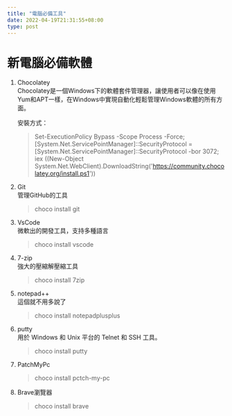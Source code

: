 ```yaml
---
title: "電腦必備工具"
date: 2022-04-19T21:31:55+08:00
type: post
---
```


# 新電腦必備軟體  
1. Chocolatey  
    Chocolatey是一個Windows下的軟體套件管理器，讓使用者可以像在使用Yum和APT一樣，在Windows中實現自動化輕鬆管理Windows軟體的所有方面。

    安裝方式：  
    > Set-ExecutionPolicy Bypass -Scope Process -Force; [System.Net.ServicePointManager]::SecurityProtocol = [System.Net.ServicePointManager]::SecurityProtocol -bor 3072; iex ((New-Object System.Net.WebClient).DownloadString('https://community.chocolatey.org/install.ps1'))


2. Git  
    管理GitHub的工具
    > choco install git
3. VsCode  
    微軟出的開發工具，支持多種語言
    > choco install vscode
4. 7-zip  
    強大的壓縮解壓縮工具
    > choco install 7zip
5. notepad++  
    這個就不用多說了
    > choco install notepadplusplus
6. putty  
    用於 Windows 和 Unix 平台的 Telnet 和 SSH 工具。  
    > choco install putty
7. PatchMyPc
    > choco install pctch-my-pc
8. Brave瀏覽器
    > choco install brave 